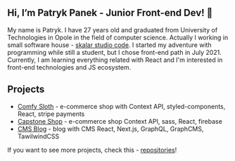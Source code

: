## Hi, I’m Patryk Panek - Junior Front-end Dev! 👋 
My name is Patryk. I have 27 years old and graduated from University of Technologies in Opole in the field of computer science. Actually I working in small software house -  [skalar studio code](https://www.skalar.studio/about/). I started my adventure with programming while still a student, but I chose front-end path in July 2021. Currently, I am learning everything related with React and I'm interested in front-end technologies and JS ecosystem.

## Projects

-  [Comfy Sloth](https://comfy-react-shop.netlify.app/) - e-commerce shop with Context API, styled-components, React, stripe payments
-  [Capstone Shop](https://capstone-7b6cb.web.app/) - e-commerce shop Context API, sass, React, firebase
-  [CMS Blog](https://graphcms-blog-one-dusky.vercel.app/) - blog with CMS React, Next.js, GraphQL, GraphCMS, TawilwindCSS

If you want to see more projects, check this -  [repositories](https://github.com/patrykpanek?tab=repositories)! 


<!---?
patrykpanek/patrykpanek is a ✨ special ✨ repository because its `README.md` (this file) appears on your GitHub profile.
You can click the Preview link to take a look at your changes.
--->
